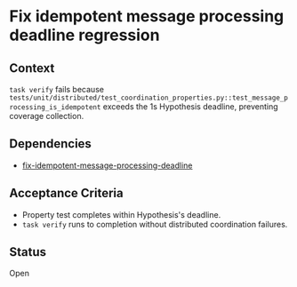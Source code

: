 # Fix idempotent message processing deadline regression

## Context
`task verify` fails because
`tests/unit/distributed/test_coordination_properties.py::test_message_processing_is_idempotent`
exceeds the 1s Hypothesis deadline, preventing coverage collection.

## Dependencies
- [fix-idempotent-message-processing-deadline](
  archive/fix-idempotent-message-processing-deadline.md)

## Acceptance Criteria
- Property test completes within Hypothesis's deadline.
- `task verify` runs to completion without distributed coordination failures.

## Status
Open
